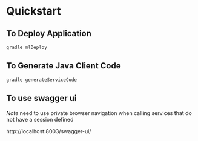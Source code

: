 # Quickstart

## To Deploy Application
```
gradle mlDeploy
```

## To Generate Java Client Code
```
gradle generateServiceCode
```

## To use swagger ui 

*Note* need to use private browser navigation when calling services that do not have a session defined

http://localhost:8003/swagger-ui/ 